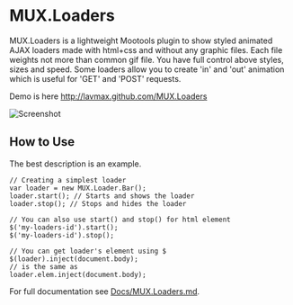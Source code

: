 MUX.Loaders
===========

MUX.Loaders is a lightweight Mootools plugin to show styled animated AJAX loaders made with html+css and without any graphic files. Each file weights not more than common gif file. You have full control above styles, sizes and speed. Some loaders allow you to create 'in' and 'out' animation which is useful for 'GET' and 'POST' requests.

Demo is here <a href="http://lavmax.github.com/MUX.Loaders">http://lavmax.github.com/MUX.Loaders</a>

![Screenshot](http://lavmax.github.com/MUX.Loaders/loaders.png)


How to Use
----------

The best description is an example.

	// Creating a simplest loader
	var loader = new MUX.Loader.Bar();
	loader.start(); // Starts and shows the loader
	loader.stop(); // Stops and hides the loader
	
	// You can also use start() and stop() for html element
	$('my-loaders-id').start();
	$('my-loaders-id').stop();
	
	// You can get loader's element using $
	$(loader).inject(document.body);
	// is the same as
	loader.elem.inject(document.body);
	

For full documentation see [Docs/MUX.Loaders.md](https://github.com/lavmax/MUX.Loaders/blob/master/Docs/MUX.Loaders.md).